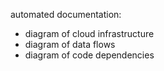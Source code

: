 automated documentation:

- diagram of cloud infrastructure
- diagram of data flows
- diagram of code dependencies

